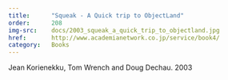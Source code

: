 ```yaml
---
title:      "Squeak - A Quick trip to ObjectLand"
order:      208
img-src:    docs/2003_squeak_a_quick_trip_to_objectland.jpg
href:       http://www.academianetwork.co.jp/service/book4/
category:   Books
---
```

Jean Korienekku, Tom Wrench and Doug Dechau. 2003